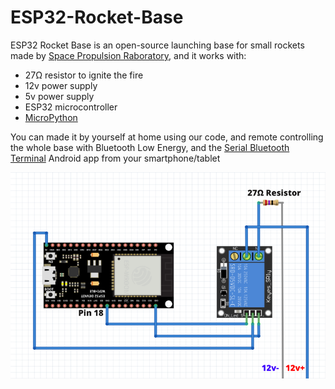 # ESP32-Rocket-Base

ESP32 Rocket Base is an open-source launching base for small rockets made by [Space Propulsion Raboratory](https://space-propulsion-laboratory.repl.co/index.php?page=LaunchPad), and it works with:
- 27Ω resistor to ignite the fire
- 12v power supply
- 5v power supply
- ESP32 microcontroller
- [MicroPython](https://micropython.org/)

You can made it by yourself at home using our code, and remote controlling the whole base with Bluetooth Low Energy, and the [Serial Bluetooth Terminal](https://play.google.com/store/search?q=serial+bluetooth+terminal&c=apps&pli=1) Android app from your smartphone/tablet

![ESP32 circuit](https://raw.githubusercontent.com/Space-Propulsion-Laboratory/ESP32-Rocket-Base/main/rocket-launchpad-circuit.png)
